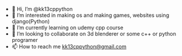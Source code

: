 - 👋 Hi, I’m @kk13cppython
- 👀 I’m interested in making os and making games, websites using django(Python)
- 🌱 I’m currently learning on udemy cpp course
- 💞️ I’m looking to collaborate on 3d blenderer or some c++ or python programer
- 📫 How to reach me kk13cppython@gmail.com

<!---
kk13cppython/kk13cppython is a ✨ special ✨ repository because its `README.md` (this file) appears on your GitHub profile.
You can click the Preview link to take a look at your changes.
--->
